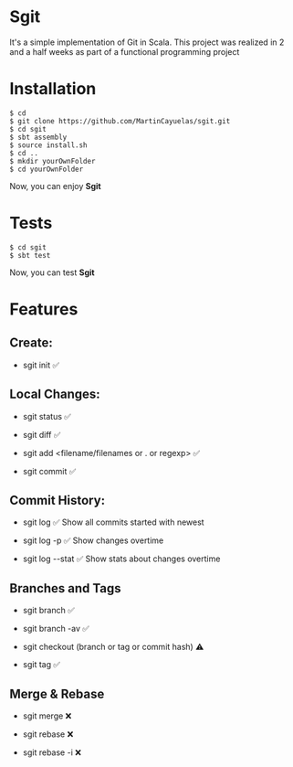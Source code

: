 #  Sgit
It's a simple implementation of Git in Scala. This project was realized in 2 and a half weeks as part of a functional programming project
 

#  Installation

```shell script
$ cd
$ git clone https://github.com/MartinCayuelas/sgit.git
$ cd sgit
$ sbt assembly
$ source install.sh
$ cd ..
$ mkdir yourOwnFolder
$ cd yourOwnFolder
```

Now, you can enjoy **Sgit**

#  Tests

```shell script
$ cd sgit
$ sbt test
```
Now, you can test **Sgit**
# Features

## Create:
    
-   sgit init ✅ 
    
## Local Changes:
    
-   sgit status ✅ 
   
-   sgit diff ✅
    
-   sgit add <filename/filenames or . or regexp> ✅
    
-   sgit commit ✅
    
## Commit History:
    
-   sgit log  ✅
    Show all commits started with newest
    
-   sgit log -p  ✅
    Show changes overtime
    
-   sgit log --stat ✅
   Show stats about changes overtime  
      
    
## Branches and Tags
    

-   sgit branch <branch name>  ✅
    
-   sgit branch -av  ✅
  
-   sgit checkout  (branch or tag or commit hash) ⚠
    
-   sgit tag <tag name>  ✅
      
    
## Merge & Rebase
    

-   sgit merge <branch>  ❌
    
-   sgit rebase <branch> ❌
    
-   sgit rebase -i <commit hash or banch name> ❌
